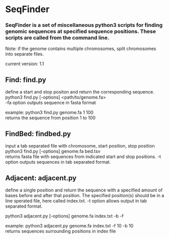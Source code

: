 # SeqFinder

### SeqFinder is a set of miscellaneous python3 scripts for finding genomic sequences at specified sequence positions. These scripts are called from the command line. 

Note: if the genome contains multiple chromosomes, split chromosomes into separate files. 

current version: 1.1

## Find: find.py
define a start and stop positon and return the corresponding sequence.\
python3 find.py [-options] <path/to/genome.fa> <start> <stop>\
-fa option outputs sequence in fasta format
  
example: python3 find.py genome.fa 1 100\
returns the sequence from position 1 to 100


## FindBed: findbed.py
input a tab separated file with chromosome, start position, stop position\
python3 find.py [-options] genome.fa bed.tsv\
returns fasta file with sequences from indicated start and stop positions. -t option outputs sequences in tab separated format. 


## Adjacent: adjacent.py
define a single position and return the sequence with a specified amount of bases before and after that position.
The specified position(s) should be in a line sperated file, here called index.txt. -t option allows output in tab separated format.

python3 adjacent.py [-options] genome.fa index.txt -b <positions back> -f <positions forward>

example: python3 adjacent.py genome.fa index.txt -f 10 -b 10\
returns sequences surrounding positions in index file
